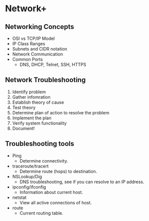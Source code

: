 # Network+

## Networking Concepts

* OSI vs TCP/IP Model
* IP Class Ranges
* Subnets and CIDR notation
* Network Communication
* Common Ports
	* DNS, DHCP, Telnet, SSH, HTTPS

## Network Troubleshooting

1. Identify problem
2. Gather infomration
3. Establish theory of cause
4. Test theory
5. Determine plan of action to resolve the problem
6. Implement the plan
7. Verify system functionality
8. Document!

## Troubleshooting tools

* Ping
	* Determine connectivity.
* traceroute/tracert
	* Determine route (hops) to destination.
* NSLookup/Dig
	* DNS troubleshooting, see if you can resolve to an IP address.
* ipconfig/ifconfig
	* Information about current host.
* netstat
	* View all active connections of host.
* route
	* Current routing table.
